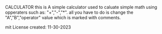 CALCULATOR
this is A simple calculator used to caluate simple math using opperaters such as: "+","-","*".
all you have to do is change the "A","B","operator" value which is marked with comments.


mit License
created: 11-30-2023
